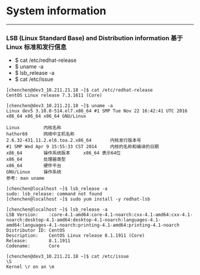 # System information

---

### LSB (Linux Standard Base) and Distribution information 基于 Linux 标准和发行信息

- \$ cat /etc/redhat-release
- \$ uname -a
- \$ lsb_release -a
- \$ cat /etc/issue

```
[chenchen@dev3_10.211.21.18 ~]$ cat /etc/redhat-release
CentOS Linux release 7.3.1611 (Core)
```

```
[chenchen@dev3_10.211.21.18 ~]$ uname -a
Linux dev5 3.10.0-514.el7.x86_64 #1 SMP Tue Nov 22 16:42:41 UTC 2016 x86_64 x86_64 x86_64 GNU/Linux

Linux         内核名称
hathor69      网络中主机名称
2.6.32-431.11.2.el6.toa.2.x86_64       内核发行版本号
#1 SMP Wed Apr 9 15:55:33 CST 2014     内核的名称和编译的日期
x86_64        操作系统版本     x86_64 表示64位
x86_64        处理器类型
x86_64        硬件平台
GNU/Linux     操作系统
参考: man uname
```

```
[chenchen@localhost ~]$ lsb_release -a
sudo: lsb_release: command not found
[chenchen@localhost ~]$ sudo yum install -y redhat-lsb

[chenchen@localhost ~]$ lsb_release -a
LSB Version:    :core-4.1-amd64:core-4.1-noarch:cxx-4.1-amd64:cxx-4.1-noarch:desktop-4.1-amd64:desktop-4.1-noarch:languages-4.1-amd64:languages-4.1-noarch:printing-4.1-amd64:printing-4.1-noarch
Distributor ID: CentOS
Description:    CentOS Linux release 8.1.1911 (Core)
Release:        8.1.1911
Codename:       Core
```

```
[chenchen@dev3_10.211.21.18 ~]$ cat /etc/issue
\S
Kernel \r on an \m
```
